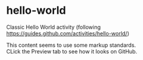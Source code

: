 hello-world
===========

Classic Hello World activity (following https://guides.github.com/activities/hello-world/)

This content seems to use some markup standards.  
CLick the Preview tab to see how it looks on GitHub.
